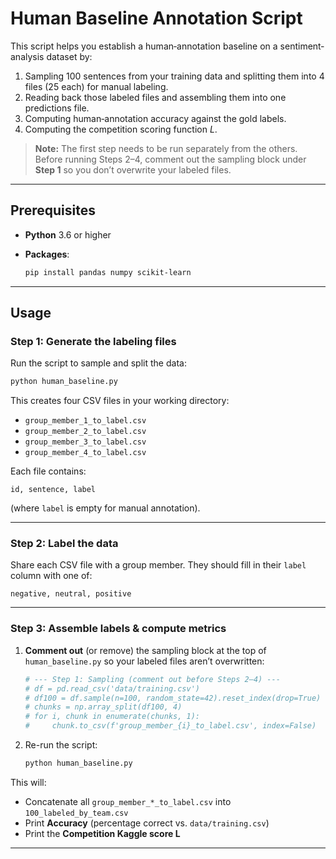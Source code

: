 # Human Baseline Annotation Script

This script helps you establish a human‐annotation baseline on a sentiment‐analysis dataset by:

1. Sampling 100 sentences from your training data and splitting them into 4 files (25 each) for manual labeling.
2. Reading back those labeled files and assembling them into one predictions file.
3. Computing human‐annotation accuracy against the gold labels.
4. Computing the competition scoring function $L$.

> **Note:** The first step needs to be run separately from the others. Before running Steps 2–4, comment out the sampling block under **Step 1** so you don’t overwrite your labeled files.

---

## Prerequisites

* **Python** 3.6 or higher
* **Packages**:

  ```bash
  pip install pandas numpy scikit-learn
  ```

---

## Usage

### Step 1: Generate the labeling files

Run the script to sample and split the data:

```bash
python human_baseline.py
```

This creates four CSV files in your working directory:

* `group_member_1_to_label.csv`
* `group_member_2_to_label.csv`
* `group_member_3_to_label.csv`
* `group_member_4_to_label.csv`

Each file contains:

```
id, sentence, label
```

(where `label` is empty for manual annotation).

---

### Step 2: Label the data

Share each CSV file with a group member. They should fill in their `label` column with one of:

```
negative, neutral, positive
```

---

### Step 3: Assemble labels & compute metrics

1. **Comment out** (or remove) the sampling block at the top of `human_baseline.py` so your labeled files aren’t overwritten:

   ```python
   # --- Step 1: Sampling (comment out before Steps 2–4) ---
   # df = pd.read_csv('data/training.csv')
   # df100 = df.sample(n=100, random_state=42).reset_index(drop=True)
   # chunks = np.array_split(df100, 4)
   # for i, chunk in enumerate(chunks, 1):
   #     chunk.to_csv(f'group_member_{i}_to_label.csv', index=False)
   ```

2. Re-run the script:

   ```bash
   python human_baseline.py
   ```

This will:

* Concatenate all `group_member_*_to_label.csv` into `100_labeled_by_team.csv`
* Print **Accuracy** (percentage correct vs. `data/training.csv`)
* Print the **Competition Kaggle score L**

---
